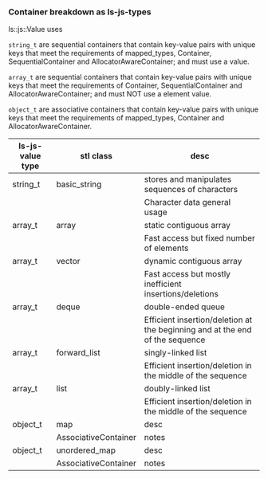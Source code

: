 
### Container breakdown as ls-js-types

ls::js::Value uses 

`string_t` are sequential containers that contain key-value pairs with unique keys that meet the requirements of mapped_types, Container, SequentialContainer and AllocatorAwareContainer; and must use a <charT> value.

`array_t` are sequential containers that contain key-value pairs with unique keys that meet the requirements of Container, SequentialContainer and AllocatorAwareContainer; and must NOT use a <charT> element value.

`object_t` are associative containers that contain key-value pairs with unique keys that meet the requirements of mapped_types, Container and AllocatorAwareContainer.



| ls-js-value type | stl class    | desc            |
| ---------------- | ------------ | --------------- |
| string_t | basic_string | stores and manipulates sequences of characters |
|              |  | Character data general usage |
| array_t | array | static contiguous array |
|              |  | Fast access but fixed number of elements |
| array_t | vector | dynamic contiguous array |
|              |  | Fast access but mostly inefficient insertions/deletions |
| array_t | deque | double-ended queue |
|              |  | Efficient insertion/deletion at the beginning and at the end of the sequence |
| array_t | forward_list | singly-linked list |
|              |  | Efficient insertion/deletion in the middle of the sequence |
| array_t | list | doubly-linked list |
|              |  |  Efficient insertion/deletion in the middle of the sequence |
| object_t | map | desc |
|              | AssociativeContainer  | notes |
| object_t | unordered_map | desc |
|              | AssociativeContainer  | notes |

